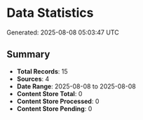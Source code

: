 # Data Statistics

Generated: 2025-08-08 05:03:47 UTC

## Summary

- **Total Records**: 15
- **Sources**: 4
- **Date Range**: 2025-08-08 to 2025-08-08
- **Content Store Total**: 0
- **Content Store Processed**: 0
- **Content Store Pending**: 0
